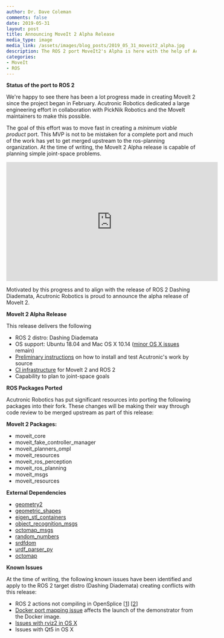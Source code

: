 ```yaml
---
author: Dr. Dave Coleman
comments: false
date: 2019-05-31
layout: post
title: Announcing MoveIt 2 Alpha Release
media_type: image
media_link: /assets/images/blog_posts/2019_05_31_moveit2_alpha.jpg
description: The ROS 2 port MoveIt2's Alpha is here with the help of Acutronic Robotics in collaboration with PickNik
categories:
- MoveIt
- ROS
---
```


**Status of the port to ROS 2**

We're happy to see there has been a lot progress made in creating MoveIt 2 since the project began in February. Acutronic Robotics dedicated a large engineering effort in collaboration with PickNik Robotics and the MoveIt maintainers to make this possible.

The goal of this effort was to move fast in creating a <i>minimum viable product</i> port. This MVP is not to be mistaken for a complete port and much of the work has yet to get merged upstream to the ros-planning organization. At the time of writing, the MoveIt 2 Alpha release is capable of planning simple joint-space problems.

<iframe width="560" height="315" src="https://www.youtube.com/embed/XKz6BIlM-E8" frameborder="0" allow="accelerometer; autoplay; encrypted-media; gyroscope; picture-in-picture" allowfullscreen></iframe>

Motivated by this progress and to align with the release of ROS 2 Dashing Diademata, Acutronic Robotics is proud to announce the alpha release of MoveIt 2.

**MoveIt 2 Alpha Release**

This release delivers the following
* ROS 2 distro: Dashing Diademata
* OS support: Ubuntu 18.04 and Mac OS X 10.14 (<a href="https://github.com/AcutronicRobotics/moveit2/issues/80" target="_blank">minor OS X issues</a> remain)
* <a href="https://github.com/acutronicrobotics/moveit2#install-and-test-moveit-2" target="_blank">Preliminary instructions</a> on how to install and test Acutronic's work by source
* <a href="https://github.com/acutronicrobotics/moveit_ci" target="_blank">CI infrastructure</a> for MoveIt 2 and ROS 2
* Capability to plan to joint-space goals

**ROS Packages Ported**

Acutronic Robotics has put significant resources into porting the following packages into their fork.  These changes will be making their way through code review to be merged upstream as part of this release:

**MoveIt 2 Packages:**

* moveit_core
* moveit_fake_controller_manager
* moveit_planners_ompl
* moveit_resources
* moveit_ros_perception
* moveit_ros_planning
* moveit_msgs
* moveit_resources

**External Dependencies**

* <a href="https://github.com/AcutronicRobotics/geometry2/tree/master" target="_blank">geometry2</a>
* <a href="https://github.com/AcutronicRobotics/geometric_shapes/tree/ros2" target="_blank">geometric_shapes</a>
* <a href="https://github.com/AcutronicRobotics/eigen_stl_containers/tree/ros2" target="_blank">eigen_stl_containers</a>
* <a href="https://github.com/AcutronicRobotics/object_recognition_msgs/tree/master" target="_blank">object_recognition_msgs</a>
* <a href="https://github.com/AcutronicRobotics/octomap_msgs/tree/ros2" target="_blank">octomap_msgs</a>
* <a href="https://github.com/AcutronicRobotics/random_numbers/tree/ros2" target="_blank">random_numbers</a>
* <a href="https://github.com/AcutronicRobotics/srdfdom/tree/ros2" target="_blank">srdfdom</a>
* <a href="https://github.com/AcutronicRobotics/urdf_parser_py/tree/ros2" target="_blank">urdf_parser_py</a>
* <a href="https://github.com/AcutronicRobotics/octomap/tree/ros2" target="_blank">octomap</a>

**Known Issues**

At the time of writing, the following known issues have been identified and apply to the ROS 2 target distro (Dashing Diademata) creating conflicts with this release:

* ROS 2 actions not compiling in OpenSplice [<a href="https://github.com/ros2/rosidl_typesupport_opensplice/issues/30" target="_blank">1</a>] [<a href="https://github.com/ADLINK-IST/opensplice/issues/92" target="_blank">2</a>]
* <a href="https://github.com/docker/for-mac/issues/3350" target="_blank">Docker port mapping issue</a> affects the launch of the demonstrator from the Docker image.
* <a href="https://github.com/ros2/rviz/issues/385" target="_blank">Issues with rviz2 in OS X</a>
* Issues with Qt5 in OS X
